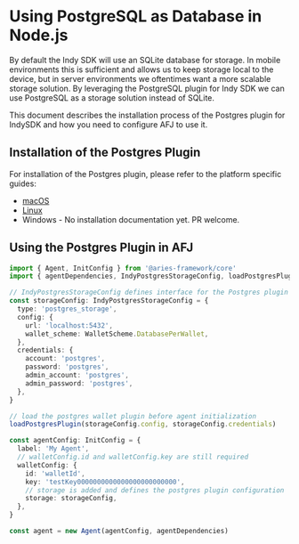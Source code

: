# Using PostgreSQL as Database in Node.js

By default the Indy SDK will use an SQLite database for storage. In mobile environments this is sufficient and allows us to keep storage local to the device, but in server environments we oftentimes want a more scalable storage solution. By leveraging the PostgreSQL plugin for Indy SDK we can use PostgreSQL as a storage solution instead of SQLite.

This document describes the installation process of the Postgres plugin for IndySDK and how you need to configure AFJ to use it.

## Installation of the Postgres Plugin

For installation of the Postgres plugin, please refer to the platform specific guides:

- [macOS](./macos.md)
- [Linux](./linux.md)
- Windows - No installation documentation yet. PR welcome.

## Using the Postgres Plugin in AFJ

```ts
import { Agent, InitConfig } from '@aries-framework/core'
import { agentDependencies, IndyPostgresStorageConfig, loadPostgresPlugin, WalletScheme } from '@aries-framework/node'

// IndyPostgresStorageConfig defines interface for the Postgres plugin configuration.
const storageConfig: IndyPostgresStorageConfig = {
  type: 'postgres_storage',
  config: {
    url: 'localhost:5432',
    wallet_scheme: WalletScheme.DatabasePerWallet,
  },
  credentials: {
    account: 'postgres',
    password: 'postgres',
    admin_account: 'postgres',
    admin_password: 'postgres',
  },
}

// load the postgres wallet plugin before agent initialization
loadPostgresPlugin(storageConfig.config, storageConfig.credentials)

const agentConfig: InitConfig = {
  label: 'My Agent',
  // walletConfig.id and walletConfig.key are still required
  walletConfig: {
    id: 'walletId',
    key: 'testKey0000000000000000000000000',
    // storage is added and defines the postgres plugin configuration
    storage: storageConfig,
  },
}

const agent = new Agent(agentConfig, agentDependencies)
```
